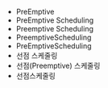 ﻿- PreEmptive
- PreEmptive Scheduling
- Preemptive Scheduling
- PreemptiveScheduling
- PreEmptiveScheduling
- 선점 스케줄링
- 선점(Preemptive) 스케줄링
- 선점스케줄링
